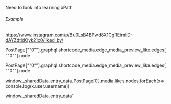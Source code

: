 Need to look into learning xPath

###### Example
https://www.instagram.com/p/Bu0LsB4BPwd8X1CgREimIiD-dAYZdtldOyk21c0/liked_by/

PostPage[""0""].graphql.shortcode_media.edge_media_preview_like.edges[""0""].node

PostPage[""0""].graphql.shortcode_media.edge_media_preview_like.edges[""0""].node

window._sharedData.entry_data.PostPage[0].media.likes.nodes.forEach(x=>console.log(x.user.username))


window._sharedData.entry_data`